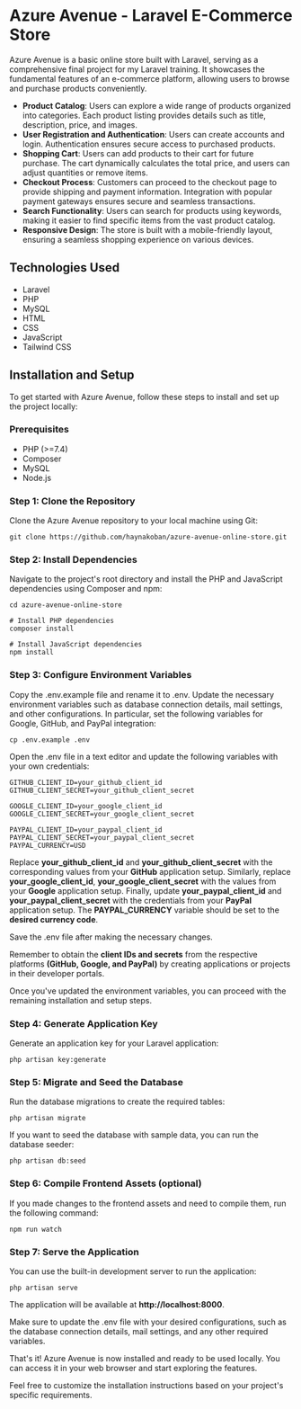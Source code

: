 # Azure Avenue - Laravel E-Commerce Store

Azure Avenue is a basic online store built with Laravel, serving as a comprehensive final project for my Laravel training. It showcases the fundamental features of an e-commerce platform, allowing users to browse and purchase products conveniently.

-   **Product Catalog**: Users can explore a wide range of products organized into categories. Each product listing provides details such as title, description, price, and images.
-   **User Registration and Authentication**: Users can create accounts and login. Authentication ensures secure access to purchased products.
-   **Shopping Cart**: Users can add products to their cart for future purchase. The cart dynamically calculates the total price, and users can adjust quantities or remove items.
-   **Checkout Process**: Customers can proceed to the checkout page to provide shipping and payment information. Integration with popular payment gateways ensures secure and seamless transactions.
-   **Search Functionality**: Users can search for products using keywords, making it easier to find specific items from the vast product catalog.
-   **Responsive Design**: The store is built with a mobile-friendly layout, ensuring a seamless shopping experience on various devices.

## Technologies Used

-   Laravel
-   PHP
-   MySQL
-   HTML
-   CSS
-   JavaScript
-   Tailwind CSS

## Installation and Setup

To get started with Azure Avenue, follow these steps to install and set up the project locally:

### Prerequisites

-   PHP (>=7.4)
-   Composer
-   MySQL
-   Node.js

### Step 1: Clone the Repository

Clone the Azure Avenue repository to your local machine using Git:

```
git clone https://github.com/haynakoban/azure-avenue-online-store.git
```

### Step 2: Install Dependencies

Navigate to the project's root directory and install the PHP and JavaScript dependencies using Composer and npm:

```
cd azure-avenue-online-store

# Install PHP dependencies
composer install

# Install JavaScript dependencies
npm install
```

### Step 3: Configure Environment Variables

Copy the .env.example file and rename it to .env. Update the necessary environment variables such as database connection details, mail settings, and other configurations. In particular, set the following variables for Google, GitHub, and PayPal integration:

```
cp .env.example .env
```

Open the .env file in a text editor and update the following variables with your own credentials:

```
GITHUB_CLIENT_ID=your_github_client_id
GITHUB_CLIENT_SECRET=your_github_client_secret

GOOGLE_CLIENT_ID=your_google_client_id
GOOGLE_CLIENT_SECRET=your_google_client_secret

PAYPAL_CLIENT_ID=your_paypal_client_id
PAYPAL_CLIENT_SECRET=your_paypal_client_secret
PAYPAL_CURRENCY=USD
```

Replace **your_github_client_id** and **your_github_client_secret** with the corresponding values from your **GitHub** application setup. Similarly, replace **your_google_client_id**, **your_google_client_secret** with the values from your **Google** application setup. Finally, update **your_paypal_client_id** and **your_paypal_client_secret** with the credentials from your **PayPal** application setup. The **PAYPAL_CURRENCY** variable should be set to the **desired currency code**.

Save the .env file after making the necessary changes.

Remember to obtain the **client IDs and secrets** from the respective platforms **(GitHub, Google, and PayPal)** by creating applications or projects in their developer portals.

Once you've updated the environment variables, you can proceed with the remaining installation and setup steps.

### Step 4: Generate Application Key

Generate an application key for your Laravel application:

```
php artisan key:generate
```

### Step 5: Migrate and Seed the Database

Run the database migrations to create the required tables:

```
php artisan migrate
```

If you want to seed the database with sample data, you can run the database seeder:

```
php artisan db:seed
```

### Step 6: Compile Frontend Assets (optional)

If you made changes to the frontend assets and need to compile them, run the following command:

```
npm run watch
```

### Step 7: Serve the Application

You can use the built-in development server to run the application:

```
php artisan serve
```

The application will be available at **http://localhost:8000**.

Make sure to update the .env file with your desired configurations, such as the database connection details, mail settings, and any other required variables.

That's it! Azure Avenue is now installed and ready to be used locally. You can access it in your web browser and start exploring the features.

Feel free to customize the installation instructions based on your project's specific requirements.
